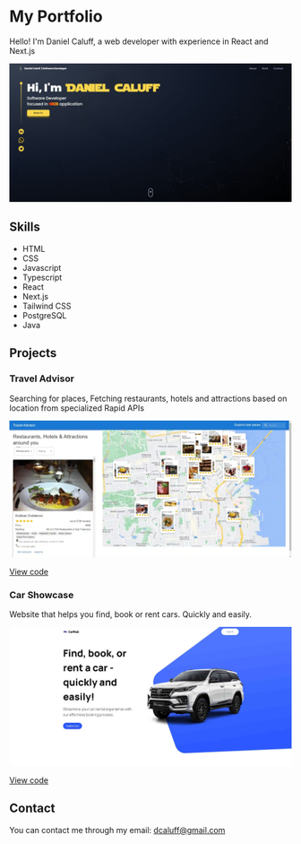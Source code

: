# My Portfolio

Hello! I'm Daniel Caluff, a web developer with experience in React and Next.js

![Daniel Caluff Portfolio](./src/assets/portfolio.jpg)

## Skills

- HTML
- CSS
- Javascript
- Typescript
- React
- Next.js
- Tailwind CSS
- PostgreSQL
- Java

## Projects

### Travel Advisor

Searching for places, Fetching restaurants, hotels and attractions based on location from specialized Rapid APIs

![Travel Advisor](./src/assets/travel-advisor.webp)

[View code](https://github.com/caluff/travel_advisor)

### Car Showcase

Website that helps you find, book or rent cars. Quickly and easily.

![Car Showcase](./src/assets/car-showcase.jpg)

[View code](https://github.com/caluff/car_showcase)

## Contact

You can contact me through my email: dcaluff@gmail.com
